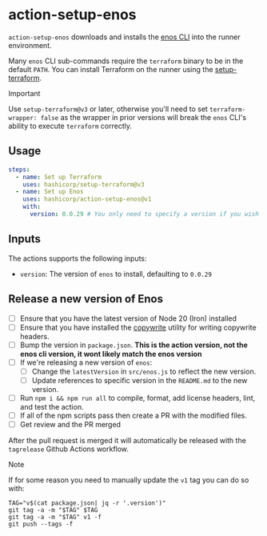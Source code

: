 # action-setup-enos

`action-setup-enos` downloads and installs the [enos CLI](https://github.com/hashicorp/enos) into
the runner environment.

Many `enos` CLI sub-commands require the `terraform` binary to be in the default `PATH`. You can
install Terraform on the runner using the [setup-terraform](https://github.com/hashicorp/setup-terraform).

> [!IMPORTANT]
> Use `setup-terraform@v3` or later, otherwise you'll need to set `terraform-wrapper: false` as
> the wrapper in prior versions will break the `enos` CLI's ability to execute `terraform` correctly.

## Usage

```yaml
steps:
  - name: Set up Terraform
    uses: hashicorp/setup-terraform@v3
  - name: Set up Enos
    uses: hashicorp/action-setup-enos@v1
    with:
      version: 0.0.29 # You only need to specify a version if you wish to override the default version
```

## Inputs

The actions supports the following inputs:

- `version`: The version of `enos` to install, defaulting to `0.0.29`

## Release a new version of Enos

- [ ] Ensure that you have the latest version of Node 20 (Iron) installed
- [ ] Ensure that you have installed the [copywrite](https://github.com/hashicorp/copywrite) utility
      for writing copywrite headers.
- [ ] Bump the version in `package.json`. **This is the action version, not the enos cli version, it wont likely match the enos version**
- [ ] If we're releasing a new version of `enos`:
  - [ ] Change the `latestVersion` in `src/enos.js` to reflect the new version.
  - [ ] Update references to specific version in the `README.md` to the new version.
- [ ] Run `npm i && npm run all` to compile, format, add license headers, lint, and test the action.
- [ ] If all of the npm scripts pass then create a PR with the modified files.
- [ ] Get review and the PR merged

After the pull request is merged it will automatically be released with the `tagrelease` Github Actions workflow.

> [!NOTE]
> If for some reason you need to manually update the `v1` tag you can do so with:

```shell
TAG="v$(cat package.json| jq -r '.version')"
git tag -a -m "$TAG" $TAG
git tag -a -m "$TAG" v1 -f
git push --tags -f
```
